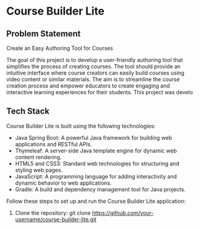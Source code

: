 # Course Builder Lite

## Problem Statement

Create an Easy Authoring Tool for Courses

The goal of this project is to develop a user-friendly authoring tool that simplifies the process of creating courses. The tool should provide an intuitive interface where course creators can easily build courses using video content or similar materials. The aim is to streamline the course creation process and empower educators to create engaging and interactive learning experiences for their students.
This project was develo

## Tech Stack

Course Builder Lite is built using the following technologies:

- Java Spring Boot: A powerful Java framework for building web applications and RESTful APIs.
- Thymeleaf: A server-side Java template engine for dynamic web content rendering.
- HTML5 and CSS3: Standard web technologies for structuring and styling web pages.
- JavaScript: A programming language for adding interactivity and dynamic behavior to web applications.
- Gradle: A build and dependency management tool for Java projects.

Follow these steps to set up and run the Course Builder Lite application:
1. Clone the repository:
git clone https://github.com/your-username/course-builder-lite.git


